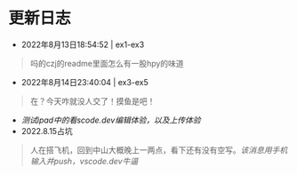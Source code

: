 # 更新日志
* 2022年8月13日18:54:52 | ex1-ex3
>   吗的czj的readme里面怎么有一股hpy的味道
* 2022年8月14日23:40:04 | ex3-ex5
>   在？今天咋就没人交了！摸鱼是吧！
* *测试ipad中的看scode.dev编辑体验，以及上传体验*
* 2022.8.15占坑
>   人在搭飞机，回到中山大概晚上一两点，看下还有没有空写。*该消息用手机输入并push，vscode.dev牛逼*